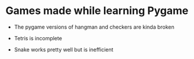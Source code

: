 # Games made while learning Pygame


- The pygame versions of hangman and checkers are kinda broken


- Tetris is incomplete


- Snake works pretty well but is inefficient